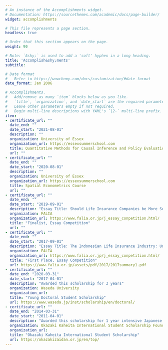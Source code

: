 ```yaml
---
# An instance of the Accomplishments widget.
# Documentation: https://sourcethemes.com/academic/docs/page-builder/
widget: accomplishments

# This file represents a page section.
headless: true

# Order that this section appears on the page.
weight: 90

# Note: `&shy;` is used to add a 'soft' hyphen in a long heading.
title: 'Accomplish&shy;ments'
subtitle:

# Date format
#   Refer to https://wowchemy.com/docs/customization/#date-format
date_format: Jan 2006

# Accomplishments.
#   Add/remove as many `item` blocks below as you like.
#   `title`, `organization`, and `date_start` are the required parameters.
#   Leave other parameters empty if not required.
#   Begin multi-line descriptions with YAML's `|2-` multi-line prefix.
item:
- certificate_url: ""
  date_end: ""
  date_start: "2021-08-01"
  description: ""
  organization: University of Essex
  organization_url: https://essexsummerschool.com
  title: Quantitative Methods for Causal Inference and Policy Evaluation Course
  url: ""
- certificate_url: ""
  date_end: ""
  date_start: "2020-08-01"
  description: ""
  organization: University of Essex
  organization_url: https://essexsummerschool.com
  title: Spatial Econometrics Course
  url: ""
- certificate_url: ""
  date_end: ""
  date_start: "2019-09-01"
  description: "Essay Title: Should Life Insurance Companies be More Social? An Analysis of the Impact of Social Media Usage on the Performance of Indonesian Life Insurance Companies"
  organization: FALIA 
  organization_url: https://www.falia.or.jp/j_essay_conpetition.html/
  title: "Finalist, Essay Competition"
  url: ""
- certificate_url: ""
  date_end: ""
  date_start: "2017-09-01"
  description: "Essay Title: The Indonesian Life Insurance Industry: Untapped Potential in the Sharia Based Life Insurance Market"
  organization: FALIA 
  organization_url: https://www.falia.or.jp/j_essay_conpetition.html/
  title: "First Place, Essay Competition"
  url: https://www.falia.or.jp/assets/pdf/2017/2017summary1.pdf
- certificate_url: ""
  date_end: "2020-03-31"
  date_start: "2017-04-01"
  description: "Awarded this scholarship for 3 years"
  organization: Waseda University 
  organization_url: 
  title: "Young Doctoral Student Scholarship"
  url: https://www.waseda.jp/inst/scholarship/en/doctoral/
- certificate_url: ""
  date_end: "2014-03-31"
  date_start: "2011-04-01"
  description: "Awarded this scholarship for 1 year intensive Japanese language course and 2 years master's degree course"
  organization: Okazaki Kaheita International Student Scholarship Foundation 
  organization_url: 
  title: "Okazaki Kaheita International Student Scholarship"
  url: https://okazakizaidan.or.jp/en/top/
---
```

